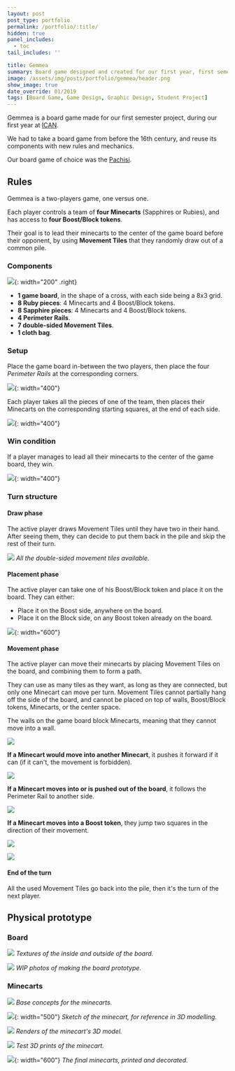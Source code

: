 ```yaml
---
layout: post
post_type: portfolio
permalink: /portfolio/:title/
hidden: true
panel_includes:
  - toc
tail_includes: ''

title: Gemmea
summary: Board game designed and created for our first year, first semester project.
image: /assets/img/posts/portfolio/gemmea/header.png
show_image: true
date_override: 01/2019
tags: [Board Game, Game Design, Graphic Design, Student Project]
---
```


Gemmea is a board game made for our first semester project, during our first year at [ICAN](https://www.ican-design.fr/).

We had to take a board game from before the 16th century, and reuse its components with new rules and mechanics.

Our board game of choice was the [Pachisi](https://en.wikipedia.org/wiki/Pachisi).

## Rules

Gemmea is a two-players game, one versus one.

Each player controls a team of **four Minecarts** (Sapphires or Rubies), and has access to **four Boost/Block tokens**.

Their goal is to lead their minecarts to the center of the game board before their opponent, by using **Movement Tiles** that they randomly draw out of a common pile.

### Components

![](/assets/img/posts/portfolio/gemmea/components.png){:  width="200" .right}

- **1 game board**, in the shape of a cross, with each side being a 8x3 grid.
- **8 Ruby pieces**: 4 Minecarts and 4 Boost/Block tokens.
- **8 Sapphire pieces**: 4 Minecarts and 4 Boost/Block tokens.
- **4 Perimeter Rails**.
- **7 double-sided Movement Tiles**.
- **1 cloth bag**.

### Setup

Place the game board in-between the two players, then place the four *Perimeter Rails* at the corresponding corners.

![](/assets/img/posts/portfolio/gemmea/perimeter_rails_placement.png){:  width="400"}

Each player takes all the pieces of one of the team, then places their Minecarts on the corresponding starting squares, at the end of each side.

![](/assets/img/posts/portfolio/gemmea/minecart_placement.png){:  width="400"}

### Win condition

If a player manages to lead all their minecarts to the center of the game board, they win.

![](/assets/img/posts/portfolio/gemmea/win_cond.png){:  width="400"}

### Turn structure

#### Draw phase

The active player draws Movement Tiles until they have two in their hand. After seeing them, they can decide to put them back in the pile and skip the rest of their turn.

![](/assets/img/posts/portfolio/gemmea/all_tiles.png)
_All the double-sided movement tiles available._

#### Placement phase

The active player can take one of his Boost/Block token and place it on the board.
They can either:
- Place it on the Boost side, anywhere on the board.
- Place it on the Block side, on any Boost token already on the board.

![](/assets/img/posts/portfolio/gemmea/boost_block_token_placement.png){: width="600"}

#### Movement phase

The active player can move their minecarts by placing Movement Tiles on the board, and combining them to form a path.

They can use as many tiles as they want, as long as they are connected, but only one Minecart can move per turn. Movement Tiles cannot partially hang off the side of the board, and cannot be placed on top of walls, Boost/Block tokens, Minecarts, or the center space.

The walls on the game board block Minecarts, meaning that they cannot move into a wall.

![](/assets/img/posts/portfolio/gemmea/minecart_movement.png)

**If a Minecart would move into another Minecart**, it pushes it forward if it can (if it can't, the movement is forbidden).

![](/assets/img/posts/portfolio/gemmea/minecart_push.png)

**If a Minecart moves into or is pushed out of the board**, it follows the Perimeter Rail to another side.

![](/assets/img/posts/portfolio/gemmea/perimeter_rail_movement.png)

**If a Minecart moves into a Boost token**, they jump two squares in the direction of their movement.

![](/assets/img/posts/portfolio/gemmea/boost_movement.png)

![](/assets/img/posts/portfolio/gemmea/boost_movement_2.png)

#### End of the turn

All the used Movement Tiles go back into the pile, then it's the turn of the next player.

## Physical prototype

### Board

![](/assets/img/posts/portfolio/gemmea/board_print.png)
_Textures of the inside and outside of the board._

![](/assets/img/posts/portfolio/gemmea/board_proto.png)
_WIP photos of making the board prototype._

### Minecarts

![](/assets/img/posts/portfolio/gemmea/minecart_base_concepts.png)
_Base concepts for the minecarts._

![](/assets/img/posts/portfolio/gemmea/minecart_sketch.jpg){: width="500"}
_Sketch of the minecart, for reference in 3D modelling._

![](/assets/img/posts/portfolio/gemmea/minecart_renders.png)
_Renders of the minecart's 3D model._

![](/assets/img/posts/portfolio/gemmea/minecart_print_test.png)
_Test 3D prints of the minecart._

![](/assets/img/posts/portfolio/gemmea/minecart_print_final.png){: width="600"}
_The final minecarts, printed and decorated._

